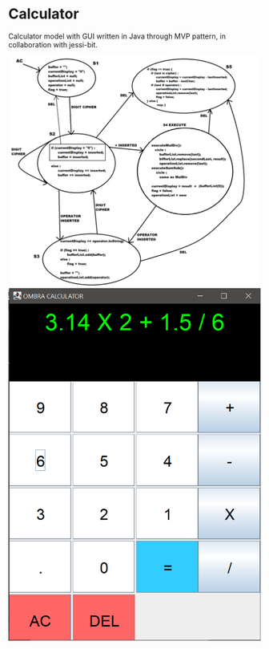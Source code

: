 # Calculator
Calculator model with GUI written in Java through MVP pattern, in collaboration with jessi-bit.

![Screenshot](State_Machine_Calculator.png)
![Screenshot](GUI_Screenshot.png)
